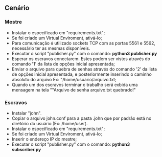 
## Cenário
### Mestre
- Instalar o especificado em "requirements.txt";
- Se foi criado um Virtual Enviroment, ativá-lo;
- Para comunicação é utilizado sockets TCP com as portas 5561 e 5562, necessário ter as mesmas disponíveis.
- Executar o script "publisher.py" com o comando: **python3 publisher.py**
- Esperar os escravos conectarem. Estes podem ser vistos através do comando '1' da lista de opções inicial apresentada;
- Enviar o arquivo para quebra de senhas através do comando '2' da lista de opções inicial apresentada, e posteriormente inserindo o caminho absoluto do arquivo Ex: "/home/usuario/arquivo.txt;
- Quando um dos escravos terminar o trabalho será exbida uma mensagem na tela ""Arquivo de senha  arquivo.txt  quebrado!"

### Escravos
- Instalar "john".
- Copiar o arquivo john.conf para a pasta .john que por padrão está no diretório do usuário (Ex: /home/user). 
- Instalar o especificado em "requirements.txt";
- Se foi criado um Virtual Enviroment, ativá-lo;
- Inserir o endereço IP do mestre;
- Executar o script "publisher.py" com o comando: **python3 subscriber.py**
